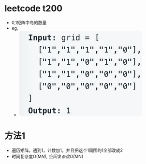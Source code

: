 # leetcode t200
- 0,1矩阵中岛的数量
- eg,
    - ![](./imgs/1.png)
    
# 方法1
- 遍历矩阵，遇到1，计数加1，并且把这个1周围的1全部改成2
- 时间复杂度O(M*N), 空间复杂度O(M*N)

